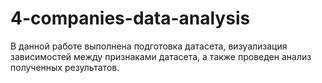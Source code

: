# 4-companies-data-analysis
В данной работе выполнена подготовка датасета, визуализация зависимостей между признаками датасета, а также проведен анализ полученных результатов.

